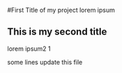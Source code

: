 #First Title of my project
lorem ipsum 


## This is my second title
lorem ipsum2 1



some lines update this file